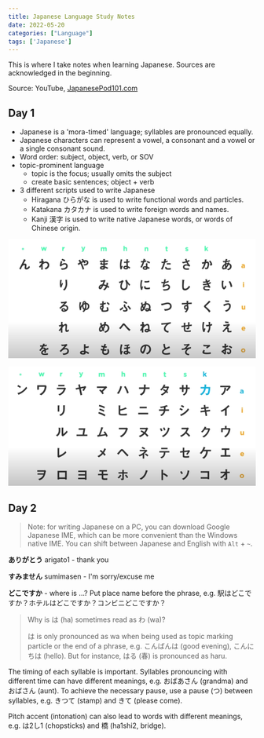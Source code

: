```yaml
---
title: Japanese Language Study Notes
date: 2022-05-20
categories: ["Language"]
tags: ['Japanese']
---
```


This is where I take notes when learning Japanese. Sources are acknowledged in the beginning.

Source: YouTube, [JapanesePod101.com](https://www.youtube.com/watch?v=8YV8KmfBbBM)

## Day 1

- Japanese is a 'mora-timed' language; syllables are pronounced equally.
- Japanese characters can represent a vowel, a consonant and a vowel or a single consonant sound.
- Word order: subject, object, verb, or SOV
- topic-prominent language
  - topic is the focus; usually omits the subject
  - create basic sentences; object + verb
- 3 different scripts used to write Japanese
  - Hiragana ひらがな is used to write functional words and particles.
  - Katakana カタカナ is used to write foreign words and names.
  - Kanji 漢字 is used to write native Japanese words, or words of Chinese origin.

![](hiragana.png)

![](katakana.png)

## Day 2

> Note: for writing Japanese on a PC, you can download Google Japanese IME, which can be more convenient than the Windows native IME. You can shift between Japanese and English with `Alt` + `~`.

**ありがとう** arigato1 - thank you

**すみません** sumimasen - I'm sorry/excuse me

**どこですか** - where is ...? Put place name before the phrase, e.g. 駅はどこですか？ホテルはどこですか？コンビニどこですか？

> Why is は (ha) sometimes read as わ (wa)? 
>
> は is only pronounced as wa when being used as topic marking particle or the end of a phrase, e.g. こんばんは (good evening), こんにちは (hello). But for instance, はる (春) is pronounced as haru.

The timing of each syllable is important. Syllables pronouncing with different time can have different meanings, e.g. おばあさん (grandma) and おばさん (aunt). To achieve the necessary pause, use a pause (つ) between syllables, e.g. きつて (stamp) and きて (please come).

Pitch accent (intonation) can also lead to words with different meanings, e.g. は2し1 (chopsticks) and 橋 (ha1shi2, bridge).
